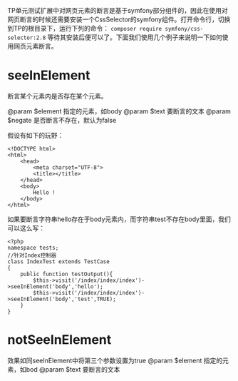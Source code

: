 TP单元测试扩展中对网页元素的断言是基于symfony部分组件的，因此在使用对网页断言的时候还需要安装一个CssSelector的symfony组件。打开命令行，切换到TP的根目录下，运行下列的命令：
`composer require symfony/css-selector:2.8`
等待其安装后便可以了。下面我们使用几个例子来说明一下如何使用网页元素断言。

# seeInElement
断言某个元素内是否存在某个元素。

@param $element 指定的元素，如body
@param $text 要断言的文本
@param $negate 是否断言不存在，默认为false

假设有如下的玩野：
~~~
<!DOCTYPE html>
<html>
	<head>
		<meta charset="UTF-8">
		<title></title>
	</head>
	<body>
		Hello !
	</body>
</html>
~~~
如果要断言字符串hello存在于body元素内，而字符串test不存在body里面，我们可以这么写：
~~~
<?php
namespace tests;
//针对Index控制器
class IndexTest extends TestCase
{
	public function testOutput(){
		$this->visit('/index/index/index')->seeInElement('body','hello');
		$this->visit('/index/index/index')->seeInElement('body','test',TRUE);
	}
}
~~~

# notSeeInElement
效果如同seeInElement中将第三个参数设置为true
@param $element 指定的元素，如bod
@param $text 要断言的文本
